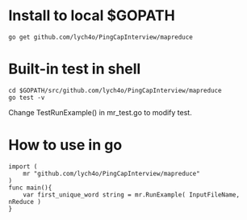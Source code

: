 # Install to local $GOPATH
`go get github.com/lych4o/PingCapInterview/mapreduce`

# Built-in test in shell
```
cd $GOPATH/src/github.com/lych4o/PingCapInterview/mapreduce
go test -v
```
Change TestRunExample() in mr_test.go to modify test.

# How to use in go
```
import (
    mr "github.com/lych4o/PingCapInterview/mapreduce"
)
func main(){
    var first_unique_word string = mr.RunExample( InputFileName, nReduce )
}
```
